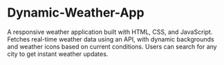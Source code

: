 # Dynamic-Weather-App
A responsive weather application built with HTML, CSS, and JavaScript.
Fetches real-time weather data using an API, with dynamic backgrounds and weather icons based on current conditions. Users can search for any city to get instant weather updates.
